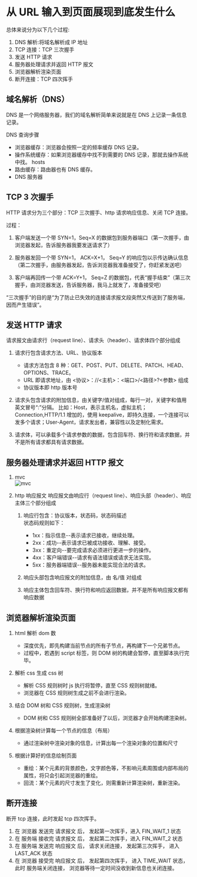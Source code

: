 # 从 URL 输入到页面展现到底发生什么

总体来说分为以下几个过程:

1. DNS 解析:将域名解析成 IP 地址
2. TCP 连接：TCP 三次握手
3. 发送 HTTP 请求
4. 服务器处理请求并返回 HTTP 报文
5. 浏览器解析渲染页面
6. 断开连接：TCP 四次挥手

## 域名解析（DNS）

DNS 是一个网络服务器，我们的域名解析简单来说就是在 DNS 上记录一条信息记录。

DNS 查询步骤

-   浏览器缓存：浏览器会按照一定的频率缓存 DNS 记录。
-   操作系统缓存：如果浏览器缓存中找不到需要的 DNS 记录，那就去操作系统中找。 hosts
-   路由缓存：路由器也有 DNS 缓存。
-   DNS 服务器

## TCP 3 次握手

HTTP 请求分为三个部分：TCP 三次握手、http 请求响应信息、关闭 TCP 连接。

过程：

1. 客户端发送一个带 SYN=1，Seq=X 的数据包到服务器端口（第一次握手，由浏览器发起，告诉服务器我要发送请求了）

2. 服务器发回一个带 SYN=1， ACK=X+1， Seq=Y 的响应包以示传达确认信息（第二次握手，由服务器发起，告诉浏览器我准备接受了，你赶紧发送吧）

3. 客户端再回传一个带 ACK=Y+1， Seq=Z 的数据包，代表“握手结束”（第三次握手，由浏览器发送，告诉服务器，我马上就发了，准备接受吧）

“三次握手”的目的是“为了防止已失效的连接请求报文段突然又传送到了服务端，因而产生错误”。

## 发送 HTTP 请求

请求报文由请求行（request line）、请求头（header）、请求体四个部分组成

1. 请求行包含请求方法、URL、协议版本

    - 请求方法包含 8 种：GET、POST、PUT、DELETE、PATCH、HEAD、OPTIONS、TRACE。
    - URL 即请求地址，由 <协议>：//<主机>：<端口>/<路径>?<参数> 组成
    - 协议版本即 http 版本号

2. 请求头包含请求的附加信息，由关键字/值对组成，每行一对，关键字和值用英文冒号“:”分隔。
   比如：Host，表示主机名，虚拟主机；Connection,HTTP/1.1 增加的，使用 keepalive，即持久连接，一个连接可以发多个请求；User-Agent，请求发出者，兼容性以及定制化需求。

3. 请求体，可以承载多个请求参数的数据，包含回车符、换行符和请求数据，并不是所有请求都具有请求数据。

## 服务器处理请求并返回 HTTP 报文

1. mvc  
   ![mvc](https://camo.githubusercontent.com/48979312c1e274b534ea3e8079994ada315cac2f/687474703a2f2f75706c6f61642d696d616765732e6a69616e7368752e696f2f75706c6f61645f696d616765732f333137343730312d373464633137326635303765633235642e706e673f696d6167654d6f6772322f6175746f2d6f7269656e742f7374726970253743696d61676556696577322f322f772f31323430)
2. http 响应报文
   响应报文由响应行（request line）、响应头部（header）、响应主体三个部分组成

    1. 响应行包含：协议版本，状态码，状态码描述  
       状态码规则如下：

        - 1xx：指示信息--表示请求已接收，继续处理。
        - 2xx：成功--表示请求已被成功接收、理解、接受。
        - 3xx：重定向--要完成请求必须进行更进一步的操作。
        - 4xx：客户端错误--请求有语法错误或请求无法实现。
        - 5xx：服务器端错误--服务器未能实现合法的请求。

    2. 响应头部包含响应报文的附加信息，由 名/值 对组成

    3. 响应主体包含回车符、换行符和响应返回数据，并不是所有响应报文都有响应数据

## 浏览器解析渲染页面

1.  html 解析 dom 数

    -   深度优先，即先构建当前节点的所有子节点，再构建下一个兄弟节点。
    -   过程中，若遇到 script 标签，则 DOM 树的构建会暂停，直至脚本执行完毕。

2.  解析 css 生成 css 树

    -   解析 CSS 规则树时 js 执行将暂停，直至 CSS 规则树就绪。
    -   浏览器在 CSS 规则树生成之前不会进行渲染。

3.  结合 DOM 树和 CSS 规则树，生成渲染树
    -   DOM 树和 CSS 规则树全部准备好了以后，浏览器才会开始构建渲染树。
4.  根据渲染树计算每一个节点的信息（布局）
    -   通过渲染树中渲染对象的信息，计算出每一个渲染对象的位置和尺寸
5.  根据计算好的信息绘制页面
    -   重绘：某个元素的背景颜色，文字颜色等，不影响元素周围或内部布局的属性，将只会引起浏览器的重绘。
    -   回流：某个元素的尺寸发生了变化，则需重新计算渲染树，重新渲染。

## 断开连接

断开 tcp 连接，此时发起 tcp 四次挥手。

1. 在 浏览器 发送完 请求报文 后， 发起第一次挥手，进入 FIN_WAIT_1 状态
2. 在 服务端 接收完 请求报文 后， 发起第二次挥手，进入 FIN_WAIT_2 状态
3. 在 服务端 发送完 响应报文 后， 请求关闭连接， 发起第三次挥手， 进入 LAST_ACK 状态
4. 在 浏览器 接受完 响应报文 后， 发起第四次挥手， 进入 TIME_WAIT 状态， 此时 服务端关闭连接， 浏览器等待一定时间没收到新信息也关闭连接。
